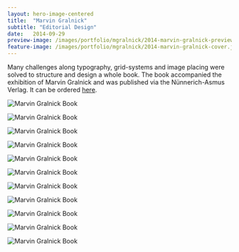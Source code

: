 ```yaml
---
layout: hero-image-centered
title:  "Marvin Gralnick"
subtitle: "Editorial Design"
date:   2014-09-29
preview-image: /images/portfolio/mgralnick/2014-marvin-gralnick-preview.jpg
feature-image: /images/portfolio/mgralnick/2014-marvin-gralnick-cover.jpg
---
```


<div class="tight">

<p>Many challenges along typography, grid-systems and image placing were solved to structure and design a whole book. The book accompanied the exhibition of Marvin Gralnick and was published via the Nünnerich-Asmus Verlag. It can be ordered <a href="http://www.amazon.de/Marvin-Gralnick-Primalist-Simon-Bl%C3%BCmcke/dp/3943904792">here</a>.</p>

</div>

![Marvin Gralnick Book](/images/portfolio/mgralnick/2014-marvin-gralnick-01.jpg)

![Marvin Gralnick Book](/images/portfolio/mgralnick/2014-marvin-gralnick-02.jpg)

![Marvin Gralnick Book](/images/portfolio/mgralnick/2014-marvin-gralnick-03.jpg)

![Marvin Gralnick Book](/images/portfolio/mgralnick/2014-marvin-gralnick-04.jpg)

![Marvin Gralnick Book](/images/portfolio/mgralnick/2014-marvin-gralnick-05.jpg)

![Marvin Gralnick Book](/images/portfolio/mgralnick/2014-marvin-gralnick-06.jpg)

![Marvin Gralnick Book](/images/portfolio/mgralnick/2014-marvin-gralnick-07.jpg)

![Marvin Gralnick Book](/images/portfolio/mgralnick/2014-marvin-gralnick-08.jpg)

![Marvin Gralnick Book](/images/portfolio/mgralnick/2014-marvin-gralnick-09.jpg)

![Marvin Gralnick Book](/images/portfolio/mgralnick/2014-marvin-gralnick-10.jpg)

![Marvin Gralnick Book](/images/portfolio/mgralnick/2014-marvin-gralnick-11.jpg)